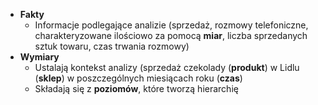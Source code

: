 - **Fakty**
	- Informacje podlegające analizie (sprzedaż, rozmowy telefoniczne, charakteryzowane ilościowo za pomocą **miar**, liczba sprzedanych sztuk towaru, czas trwania rozmowy)
- **Wymiary**
	- Ustalają kontekst analizy (sprzedaż czekolady (**produkt**) w Lidlu (**sklep**) w poszczególnych miesiącach roku (**czas**)
	- Składają się z **poziomów**, które tworzą hierarchię
